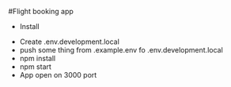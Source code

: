 #Flight booking app

* Install
- Create .env.development.local
- push some thing from .example.env fo .env.development.local
- npm install
- npm start
- App open on 3000 port